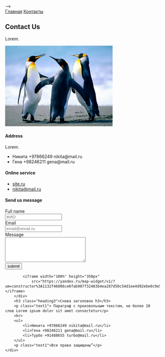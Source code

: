 <!DOCTYPE html>
<html lang="en">

<head>
    <style>
        @import url(style.css);
    </style>
    <meta charset="UTF-8">
    <meta http-equiv="X-UA-Compatible" content="IE=edge">
    <meta name="viewport" content="width=device-width, initial-scale=1.0">
    <title>Document</title>
</head>


<body>
    <div class="container">
        -->
        <div class="menu">
            <a href="index.html">Главная</a>
            <a href="Contacts.html">Контакты</a>
        </div>
        <H2 class="heading2">Contact Us</H2>
        <p class="text1">Lorem.</p>
        <div class="content-page2">
            <div class="contaktirui">
                <img src="Penguins.jpg" alt="Пингвины" width="350">
                <h4 class="heading4">Address</h4>
                <p class="text1">Lorem.</p>
                <ul>
                    <li>Никита +97866249 nikita@mail.ru</li>
                    <li>Гена +98246211 gena@mail.ru</li>
                </ul>
                <h4 class="heading4">Online service</h4>
                <ul>
                    <li><a href="">site.ru</a></li>
                    <li><a href="mailto:nikita@mail.ru">nikita@mail.ru</a></li>
                </ul>
            </div>
            <div class="send-message">
                <h4>Send us message</h4>
                Full name<br> <input class="edit" type="text" placeholder="ФИО"><br>
                Email<br> <input class="edit" type="email" placeholder="email@email.ru"><br>
                Message<br> <textarea class="edit" cols="30" rows="5"></textarea><br>
                <button class="butt" type="submit">submit</button><br>
            </div>
        </div>
        <div class="map">

            <iframe width="100%" height="350px"
                src="https://yandex.ru/map-widget/v1/?um=constructor%3A1132f46006ce6fab907f32483b4ea287d50c54d1ee4d92ebe0c9e57f3b8c97ec&amp;source=constructor"></iframe>
        </div>
        <h3 class="heading3">Снова заголовок h3</h3>
        <p class="text1"> Параграф с произвольным текстом, не более 10 слов Lorem ipsum dolor sit amet consectetur</p>
        <hr>
        <ul>
            <li>Никита +97866249 nikita@mail.ru</li>
            <li>Гена +98246211 gena@mail.ru</li>
            <li>Турбо +91488655 turbo@mail.ru</li>
        </ul>
        <p class="text1">Все права защищены”</p>
    </div>


</body>

</html>
